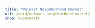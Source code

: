```yaml
---
title: "Walmart Neighborhood Market"
url: /enid/walmart-neighborhood-market/
shop: Supermarkt
---
```

